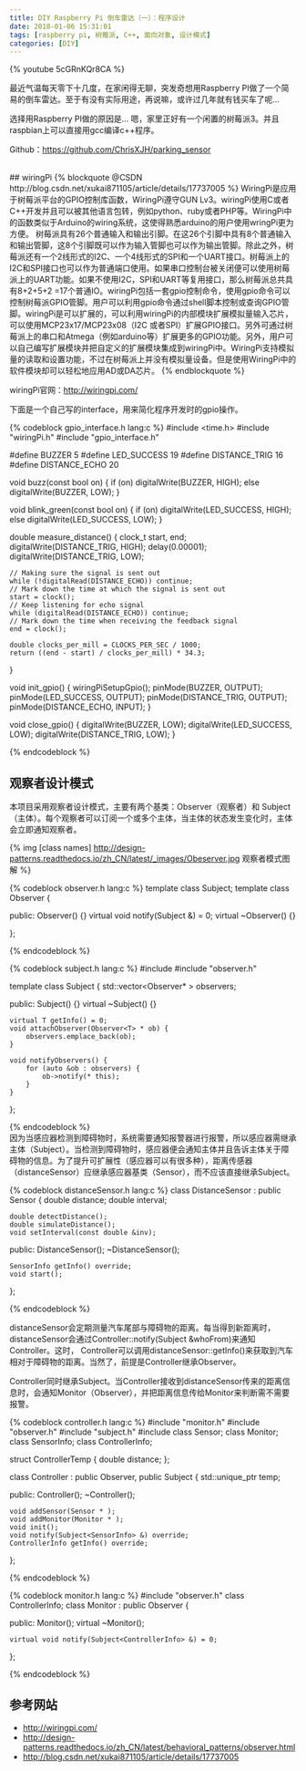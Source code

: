 ```yaml
---
title: DIY Raspberry Pi 倒车雷达（一）：程序设计
date: 2018-01-06 15:31:01
tags: [raspberry pi, 树莓派, C++, 面向对象, 设计模式]
categories: [DIY]
---
```

{% youtube 5cGRnKQr8CA %}

最近气温每天零下十几度，在家闲得无聊，突发奇想用Raspberry PI做了一个简易的倒车雷达。至于有没有实际用途，再说嘛，或许过几年就有钱买车了呢...

选择用Raspberry PI做的原因是... 嗯，家里正好有一个闲置的树莓派3。并且raspbian上可以直接用gcc编译c++程序。


Github：<a href="https://github.com/ChrisXJH/parking_sensor">https://github.com/ChrisXJH/parking_sensor</a>

<!--more-->
<br>
## wiringPi
{% blockquote @CSDN http://blog.csdn.net/xukai871105/article/details/17737005 %}
WiringPi是应用于树莓派平台的GPIO控制库函数，WiringPi遵守GUN Lv3。wiringPi使用C或者C++开发并且可以被其他语言包转，例如python、ruby或者PHP等。WiringPi中的函数类似于Arduino的wiring系统，这使得熟悉arduino的用户使用wringPi更为方便。
树莓派具有26个普通输入和输出引脚。在这26个引脚中具有8个普通输入和输出管脚，这8个引脚既可以作为输入管脚也可以作为输出管脚。除此之外，树莓派还有一个2线形式的I2C、一个4线形式的SPI和一个UART接口。树莓派上的I2C和SPI接口也可以作为普通端口使用。如果串口控制台被关闭便可以使用树莓派上的UART功能。如果不使用I2C，SPI和UART等复用接口，那么树莓派总共具有8+2+5+2 =17个普通IO。wiringPi包括一套gpio控制命令，使用gpio命令可以控制树莓派GPIO管脚。用户可以利用gpio命令通过shell脚本控制或查询GPIO管脚。wiringPi是可以扩展的，可以利用wiringPi的内部模块扩展模拟量输入芯片，可以使用MCP23x17/MCP23x08（I2C 或者SPI）扩展GPIO接口。另外可通过树莓派上的串口和Atmega（例如arduino等）扩展更多的GPIO功能。另外，用户可以自己编写扩展模块并把自定义的扩展模块集成到wiringPi中。WiringPi支持模拟量的读取和设置功能，不过在树莓派上并没有模拟量设备。但是使用WiringPi中的软件模块却可以轻松地应用AD或DA芯片。
{% endblockquote %}
<br>

wiringPi官网：<a href="http://wiringpi.com/">http://wiringpi.com/</a>

下面是一个自己写的interface，用来简化程序开发时的gpio操作。

{% codeblock gpio_interface.h lang:c %}
#include <time.h>
#include "wiringPi.h"
#include "gpio_interface.h"

#define BUZZER 5
#define LED_SUCCESS 19
#define DISTANCE_TRIG 16
#define DISTANCE_ECHO 20


void buzz(const bool on) {
    if (on) digitalWrite(BUZZER, HIGH);
    else digitalWrite(BUZZER, LOW);
}

void blink_green(const bool on) {
    if (on) digitalWrite(LED_SUCCESS, HIGH);
    else digitalWrite(LED_SUCCESS, LOW);
}

double measure_distance() {
    clock_t start, end;
    digitalWrite(DISTANCE_TRIG, HIGH);
    delay(0.00001);
    digitalWrite(DISTANCE_TRIG, LOW);

    // Making sure the signal is sent out
    while (!digitalRead(DISTANCE_ECHO)) continue;
    // Mark down the time at which the signal is sent out
    start = clock();
    // Keep listening for echo signal
    while (digitalRead(DISTANCE_ECHO)) continue;
    // Mark down the time when receiving the feedback signal
    end = clock();

    double clocks_per_mill = CLOCKS_PER_SEC / 1000;
    return ((end - start) / clocks_per_mill) * 34.3;
}

void init_gpio() {
    wiringPiSetupGpio();
    pinMode(BUZZER, OUTPUT);
    pinMode(LED_SUCCESS, OUTPUT);
    pinMode(DISTANCE_TRIG, OUTPUT);
    pinMode(DISTANCE_ECHO, INPUT);
}

void close_gpio() {
    digitalWrite(BUZZER, LOW);
    digitalWrite(LED_SUCCESS, LOW);
    digitalWrite(DISTANCE_TRIG, LOW);
}

{% endcodeblock %}
<br>
## 观察者设计模式
本项目采用观察者设计模式，主要有两个基类：Observer（观察者）和 Subject（主体）。每个观察者可以订阅一个或多个主体，当主体的状态发生变化时，主体会立即通知观察者。

{% img [class names] http://design-patterns.readthedocs.io/zh_CN/latest/_images/Obeserver.jpg 观察者模式图解 %}


{% codeblock observer.h lang:c %}
template <typename T> class Subject;
template <typename T>
class Observer {

public:
    Observer() {}
    virtual void notify(Subject<T> &) = 0;
    virtual ~Observer() {}

};

{% endcodeblock %}

{% codeblock subject.h lang:c %}
#include <vector>
#include "observer.h"

template <typename T>
class Subject {
    std::vector<Observer<T>* > observers;

public:
    Subject() {}
    virtual ~Subject() {}

    virtual T getInfo() = 0;
    void attachObserver(Observer<T> * ob) {
        observers.emplace_back(ob);
    }

    void notifyObservers() {
        for (auto &ob : observers) {
            ob->notify(* this);
        }
    }
};

{% endcodeblock %}
<br>
因为当感应器检测到障碍物时，系统需要通知报警器进行报警，所以感应器需继承主体（Subject）。当检测到障碍物时，感应器便会通知主体并且告诉主体关于障碍物的信息。为了提升可扩展性（感应器可以有很多种），距离传感器（distanceSensor）应继承感应器基类（Sensor），而不应该直接继承Subject。

{% codeblock distanceSensor.h lang:c %}
class DistanceSensor : public Sensor {
    double distance;
    double interval;

    double detectDistance();
    double simulateDistance();
    void setInterval(const double &inv);

public:
    DistanceSensor();
    ~DistanceSensor();

    SensorInfo getInfo() override;
    void start();
};

{% endcodeblock %}
<br>

distanceSensor会定期测量汽车尾部与障碍物的距离。每当得到新距离时，distanceSensor会通过Controller::notify(Subject<SensorInfo> &whoFrom)来通知Controller。这时， Controller可以调用distanceSensor::getInfo()来获取到汽车相对于障碍物的距离。当然了，前提是Controller继承Observer。

Controller同时继承Subject。当Controller接收到distanceSensor传来的距离信息时，会通知Monitor（Observer），并把距离信息传给Monitor来判断需不需要报警。

{% codeblock controller.h lang:c %}
#include "monitor.h"
#include "observer.h"
#include "subject.h"
#include <memory>
class Sensor;
class Monitor;
class SensorInfo;
class ControllerInfo;

struct ControllerTemp {
    double distance;
};

class Controller : public Observer<SensorInfo>, public Subject<ControllerInfo> {
    std::unique_ptr<ControllerTemp> temp;

public:
    Controller();
    ~Controller();

    void addSensor(Sensor * );
    void addMonitor(Monitor * );
    void init();
    void notify(Subject<SensorInfo> &) override;
    ControllerInfo getInfo() override;
};

{% endcodeblock %}

{% codeblock monitor.h lang:c %}
#include "observer.h"
class ControllerInfo;
class Monitor : public Observer<ControllerInfo> {

public:
    Monitor();
    virtual ~Monitor();

    virtual void notify(Subject<ControllerInfo> &) = 0;

};

{% endcodeblock %}
<br>

## 参考网站
- <a href="http://wiringpi.com/">http://wiringpi.com/</a>
- <a href="http://design-patterns.readthedocs.io/zh_CN/latest/behavioral_patterns/observer.html">http://design-patterns.readthedocs.io/zh_CN/latest/behavioral_patterns/observer.html</a>
- <a href="http://blog.csdn.net/xukai871105/article/details/17737005">http://blog.csdn.net/xukai871105/article/details/17737005</a>
